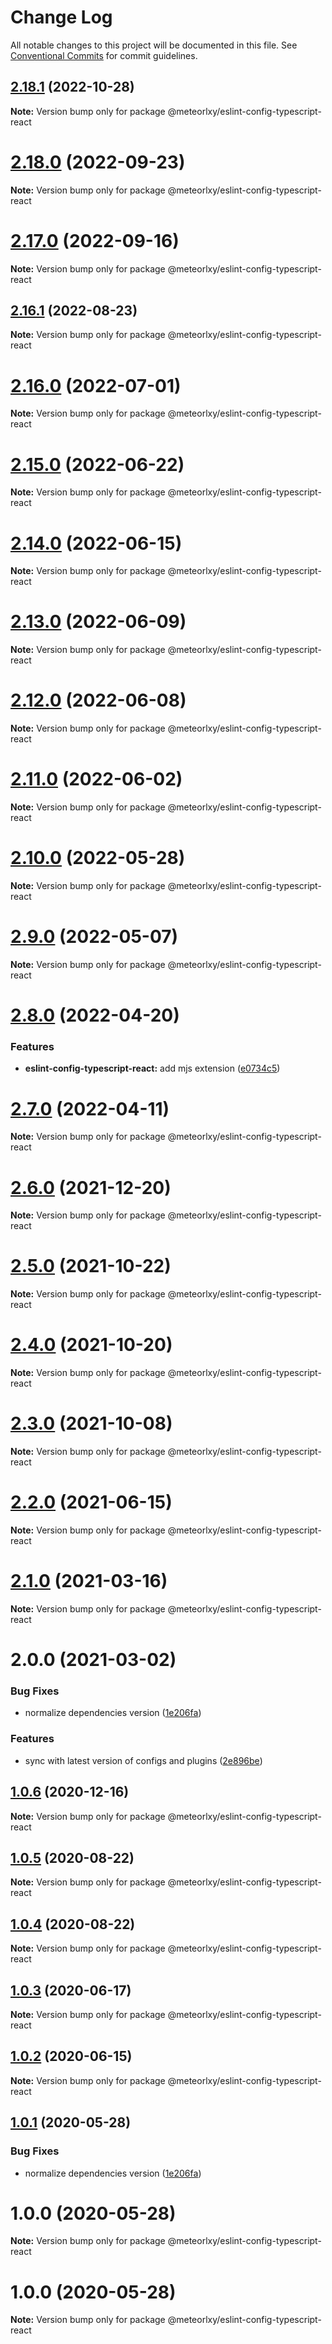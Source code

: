 # Change Log

All notable changes to this project will be documented in this file.
See [Conventional Commits](https://conventionalcommits.org) for commit guidelines.

## [2.18.1](https://github.com/meteorlxy/configs/compare/v2.18.0...v2.18.1) (2022-10-28)

**Note:** Version bump only for package @meteorlxy/eslint-config-typescript-react

# [2.18.0](https://github.com/meteorlxy/configs/compare/v2.17.0...v2.18.0) (2022-09-23)

**Note:** Version bump only for package @meteorlxy/eslint-config-typescript-react

# [2.17.0](https://github.com/meteorlxy/configs/compare/v2.16.1...v2.17.0) (2022-09-16)

**Note:** Version bump only for package @meteorlxy/eslint-config-typescript-react

## [2.16.1](https://github.com/meteorlxy/configs/compare/v2.16.0...v2.16.1) (2022-08-23)

**Note:** Version bump only for package @meteorlxy/eslint-config-typescript-react

# [2.16.0](https://github.com/meteorlxy/configs/compare/v2.15.0...v2.16.0) (2022-07-01)

**Note:** Version bump only for package @meteorlxy/eslint-config-typescript-react

# [2.15.0](https://github.com/meteorlxy/configs/compare/v2.14.1...v2.15.0) (2022-06-22)

**Note:** Version bump only for package @meteorlxy/eslint-config-typescript-react

# [2.14.0](https://github.com/meteorlxy/configs/compare/v2.13.0...v2.14.0) (2022-06-15)

**Note:** Version bump only for package @meteorlxy/eslint-config-typescript-react

# [2.13.0](https://github.com/meteorlxy/configs/compare/v2.12.0...v2.13.0) (2022-06-09)

**Note:** Version bump only for package @meteorlxy/eslint-config-typescript-react

# [2.12.0](https://github.com/meteorlxy/configs/compare/v2.11.0...v2.12.0) (2022-06-08)

**Note:** Version bump only for package @meteorlxy/eslint-config-typescript-react

# [2.11.0](https://github.com/meteorlxy/configs/compare/v2.10.0...v2.11.0) (2022-06-02)

**Note:** Version bump only for package @meteorlxy/eslint-config-typescript-react

# [2.10.0](https://github.com/meteorlxy/configs/compare/v2.9.0...v2.10.0) (2022-05-28)

**Note:** Version bump only for package @meteorlxy/eslint-config-typescript-react

# [2.9.0](https://github.com/meteorlxy/configs/compare/v2.8.0...v2.9.0) (2022-05-07)

**Note:** Version bump only for package @meteorlxy/eslint-config-typescript-react

# [2.8.0](https://github.com/meteorlxy/configs/compare/v2.7.0...v2.8.0) (2022-04-20)

### Features

- **eslint-config-typescript-react:** add mjs extension ([e0734c5](https://github.com/meteorlxy/configs/commit/e0734c598a0675ea01644f93023124d61191e0c0))

# [2.7.0](https://github.com/meteorlxy/configs/compare/v2.6.0...v2.7.0) (2022-04-11)

**Note:** Version bump only for package @meteorlxy/eslint-config-typescript-react

# [2.6.0](https://github.com/meteorlxy/configs/compare/v2.5.0...v2.6.0) (2021-12-20)

**Note:** Version bump only for package @meteorlxy/eslint-config-typescript-react

# [2.5.0](https://github.com/meteorlxy/configs/compare/v2.4.0...v2.5.0) (2021-10-22)

**Note:** Version bump only for package @meteorlxy/eslint-config-typescript-react

# [2.4.0](https://github.com/meteorlxy/configs/compare/v2.3.0...v2.4.0) (2021-10-20)

**Note:** Version bump only for package @meteorlxy/eslint-config-typescript-react

# [2.3.0](https://github.com/meteorlxy/configs/compare/v2.2.0...v2.3.0) (2021-10-08)

**Note:** Version bump only for package @meteorlxy/eslint-config-typescript-react

# [2.2.0](https://github.com/meteorlxy/configs/compare/v2.1.0...v2.2.0) (2021-06-15)

**Note:** Version bump only for package @meteorlxy/eslint-config-typescript-react

# [2.1.0](https://github.com/meteorlxy/configs/compare/v2.0.0...v2.1.0) (2021-03-16)

**Note:** Version bump only for package @meteorlxy/eslint-config-typescript-react

# 2.0.0 (2021-03-02)

### Bug Fixes

- normalize dependencies version ([1e206fa](https://github.com/meteorlxy/configs/commit/1e206faa32ccbc82d46b53981a656bc58726e3f8))

### Features

- sync with latest version of configs and plugins ([2e896be](https://github.com/meteorlxy/configs/commit/2e896be5da49e189b966b5ba9b8813d7e05f3da9))

## [1.0.6](https://github.com/meteorlxy/configs/compare/@meteorlxy/eslint-config-typescript-react@1.0.5...@meteorlxy/eslint-config-typescript-react@1.0.6) (2020-12-16)

**Note:** Version bump only for package @meteorlxy/eslint-config-typescript-react

## [1.0.5](https://github.com/meteorlxy/configs/compare/@meteorlxy/eslint-config-typescript-react@1.0.4...@meteorlxy/eslint-config-typescript-react@1.0.5) (2020-08-22)

**Note:** Version bump only for package @meteorlxy/eslint-config-typescript-react

## [1.0.4](https://github.com/meteorlxy/configs/compare/@meteorlxy/eslint-config-typescript-react@1.0.3...@meteorlxy/eslint-config-typescript-react@1.0.4) (2020-08-22)

**Note:** Version bump only for package @meteorlxy/eslint-config-typescript-react

## [1.0.3](https://github.com/meteorlxy/configs/compare/@meteorlxy/eslint-config-typescript-react@1.0.2...@meteorlxy/eslint-config-typescript-react@1.0.3) (2020-06-17)

**Note:** Version bump only for package @meteorlxy/eslint-config-typescript-react

## [1.0.2](https://github.com/meteorlxy/configs/compare/@meteorlxy/eslint-config-typescript-react@1.0.1...@meteorlxy/eslint-config-typescript-react@1.0.2) (2020-06-15)

**Note:** Version bump only for package @meteorlxy/eslint-config-typescript-react

## [1.0.1](https://github.com/meteorlxy/configs/compare/@meteorlxy/eslint-config-typescript-react@1.0.0...@meteorlxy/eslint-config-typescript-react@1.0.1) (2020-05-28)

### Bug Fixes

- normalize dependencies version ([1e206fa](https://github.com/meteorlxy/configs/commits/1e206faa32ccbc82d46b53981a656bc58726e3f8))

# 1.0.0 (2020-05-28)

**Note:** Version bump only for package @meteorlxy/eslint-config-typescript-react

# 1.0.0 (2020-05-28)

**Note:** Version bump only for package @meteorlxy/eslint-config-typescript-react
